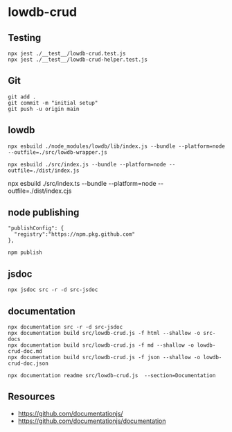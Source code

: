 # lowdb-crud

## Testing
```
npx jest ./__test__/lowdb-crud.test.js
npx jest ./__test__/lowdb-crud-helper.test.js
```

## Git
```
git add .
git commit -m "initial setup"
git push -u origin main
```


## lowdb
```
npx esbuild ./node_modules/lowdb/lib/index.js --bundle --platform=node --outfile=./src/lowdb-wrapper.js

npx esbuild ./src/index.js --bundle --platform=node --outfile=./dist/index.js

```

npx esbuild ./src/index.ts --bundle --platform=node --outfile=./dist/index.cjs

## node publishing
```
"publishConfig": {
  "registry":"https://npm.pkg.github.com"
},
```

```
npm publish
```


## jsdoc
```
npx jsdoc src -r -d src-jsdoc
```


## documentation
```
npx documentation src -r -d src-jsdoc
npx documentation build src/lowdb-crud.js -f html --shallow -o src-docs
npx documentation build src/lowdb-crud.js -f md --shallow -o lowdb-crud-doc.md
npx documentation build src/lowdb-crud.js -f json --shallow -o lowdb-crud-doc.json

npx documentation readme src/lowdb-crud.js  --section=Documentation

```

## Resources
- https://github.com/documentationjs/
- https://github.com/documentationjs/documentation

